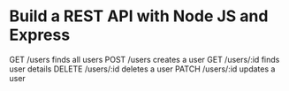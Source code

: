 # Build a REST API with Node JS and Express

GET      /users finds all users
POST     /users creates a user 
GET      /users/:id finds user details 
DELETE   /users/:id deletes a user 
PATCH    /users/:id updates a user